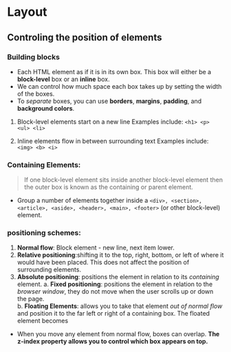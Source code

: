 # Layout
## Controling the position of elements
### Building blocks
* Each HTML element as if it is in its
own box. This box will either be a **block-level**
box or an **inline** box.
* We can control how much space each box takes up by setting the width of the boxes.
* To _separate_ boxes, you can use
**borders**, **margins**, **padding**, and **background colors**.

1. Block-level elements
start on a new line
Examples include:
`<h1> <p> <ul> <li>`

2. Inline elements
flow in between
surrounding text
Examples include:
`<img> <b> <i>`

### Containing Elements:
> If one block-level element sits inside another
block-level element then the outer box is
known as the containing or parent element.
* Group a number of elements together inside a `<div>, <section>, <article>, <aside>, <header>, <main>, <footer>`
(or other block-level) element.

### positioning schemes:
1. **Normal flow**: Block element - new line, next item lower.
2. **Relative positioning**:shifting it to the top, right, bottom, or left of where it would have been placed. This does not affect the position of surrounding elements.
3. **Absolute positioning**: positions the element
in relation to its _containing_
element.
 a. **Fixed positioning**: positions the element in relation to the _browser window_, they do not move when the user scrolls up or down the page. <br>
 b. **Floating Elements**: allows you to take that element _out of normal flow_ and position it to the far left or right of a containing box. The floated element becomes

 * When you move any element from normal flow, boxes can overlap. **The z-index property allows you to control which box appears on top.**













